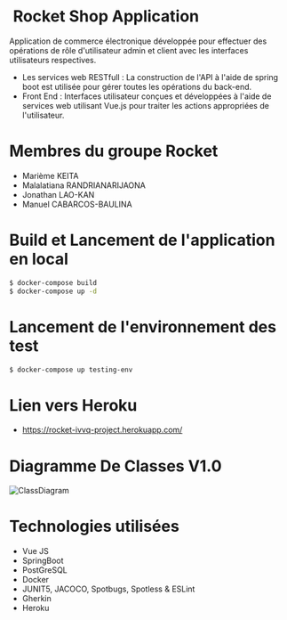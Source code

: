  Rocket Shop Application
=======================
Application de commerce électronique développée pour effectuer des opérations de rôle d'utilisateur admin et client avec les interfaces utilisateurs respectives.

  - Les services web RESTfull : La construction de l'API à l'aide de spring boot est utilisée pour gérer toutes les opérations du back-end.
  - Front End : Interfaces utilisateur conçues et développées à l'aide de services web utilisant Vue.js pour traiter les actions appropriées de l'utilisateur.
 
 Membres du groupe Rocket
 ========================
 
* Marième KEITA
* Malalatiana RANDRIANARIJAONA
* Jonathan LAO-KAN
* Manuel CABARCOS-BAULINA

Build et Lancement de l'application en local
============================================

```sh
$ docker-compose build
$ docker-compose up -d
```
Lancement de l'environnement des test
======================================

```sh
$ docker-compose up testing-env
```

Lien vers Heroku
========================================

* <https://rocket-ivvq-project.herokuapp.com/>

Diagramme De Classes V1.0
=========================

![ClassDiagram](https://user-images.githubusercontent.com/55536171/83962343-ddeeca00-a89c-11ea-8398-585cf1bf517d.png)

Technologies utilisées
======================

* Vue JS
* SpringBoot
* PostGreSQL
* Docker
* JUNIT5, JACOCO, Spotbugs, Spotless & ESLint
* Gherkin
* Heroku
